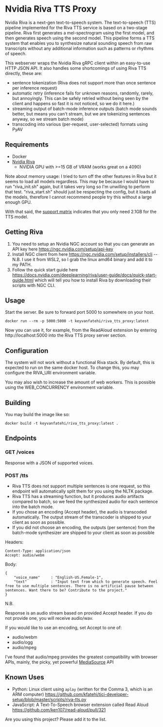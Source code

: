 # Nvidia Riva TTS Proxy

Nvidia Riva is a next-gen text-to-speech system. The text-to-speech (TTS) pipeline implemented for the Riva TTS service is based on a two-stage pipeline. Riva first generates a mel-spectrogram using the first model, and then generates speech using the second model. This pipeline forms a TTS system that enables you to synthesize natural sounding speech from raw transcripts without any additional information such as patterns or rhythms of speech.

This webserver wraps the Nvidia Riva gRPC client within an easy-to-use HTTP JSON API. It also handles some shortcomings of using Riva TTS directly, these are:
- sentence tokenization (Riva does not support more than once sentence per inference request)
- automatic retry (inference fails for unknown reasons, randomly, rarely, but annoyingly. This can be safely retried without being seen by the client and happens so fast it is not noticed, so we do it here.)
- streaming output of batch-mode inference outputs (batch mode sounds better, but means you can't stream, but we are tokenizing sentences anyway, so we stream batch mode)
- transcoding into various (per-request, user-selected) formats using PyAV

## Requirements

* Docker
* [Nvidia Riva](https://docs.nvidia.com/deeplearning/riva/user-guide/docs/quick-start-guide.html)
    - NVIDIA GPU with >=15 GB of VRAM (works great on a 4090)

Note about memory usage: I tried to turn off the other features in Riva but it seems to load all models regardless. This may be because I would have to run "riva_init.sh" again, but it takes very long so I'm unwilling to perform that test. "riva_start.sh" should just be respecting the config, but it loads all the models, therefore I cannot recommend people try this without a large enough GPU.

With that said, the [support matrix](https://docs.nvidia.com/deeplearning/riva/user-guide/docs/support-matrix.html) indicates that you only need 2.1GB for the TTS model.

## Getting Riva

1. You need to setup an Nvidia NGC account so that you can generate an API key here https://ngc.nvidia.com/setup/api-key
2. Install NGC client from here https://ngc.nvidia.com/setup/installers/cli -- N.B. I use it from WSL2, so I grab the linux amd64 binary and add it to my PATH. 
3. Follow the quick start guide here https://docs.nvidia.com/deeplearning/riva/user-guide/docs/quick-start-guide.html which will tell you how to install Riva by downloading their scripts with NGC CLI.

## Usage

Start the server. Be sure to forward port 5000 to somewhere on your host.

```
docker run --rm -p 5000:5000 -t keyvanfatehi/riva_tts_proxy:latest
```

Now you can use it, for example, from the ReadAloud extension by entering http://localhost:5000 into the Riva TTS proxy server section.

## Configuration

The system will not work without a functional Riva stack. By default, this is expected to run on the same docker host. To change this, you may configure the RIVA_URI environment variable.

You may also wish to increase the amount of web workers. This is possible using the WEB_CONCURRENCY environment variable.

## Building

You may build the image like so:

```
docker build -t keyvanfatehi/riva_tts_proxy:latest .
```

## Endpoints

### GET /voices

Response with a JSON of supported voices.

### POST /tts

* Riva TTS does not support multiple sentences is one request, so this endpoint will automatically split them for you using the NLTK package.
* Riva TTS has a streaming function, but it produces audio artifacts compared to batch, so we feed the synthesized audio for each sentence into the batch mode.
* If you chose an encoding (Accept header), the audio is transcoded automatically. The output stream of the transcoder is shipped to your client as soon as possible.
* If you did not choose an encoding, the outputs (per sentence) from the batch-mode synthesizer are shipped to your client as soon as possible

Headers:

```
Content-Type: application/json
Accept: audio/webm
```

Body:

```
{
    "voice_name"     : "English-US.Female-1",
    "text"           : "Input text from which to generate speech. Feel free to use multiple sentences. There is no artificial pause between sentences. Want there to be? Contribute to the project."
}
```

N.B.

Response is an audio stream based on provided Accept header. If you do not provide one, you will receive audio/wav.

If you would like to use an encoding, set Accept to one of:
- audio/webm
- audio/ogg
- audio/mpeg

I've found that audio/mpeg provides the greatest compatibility with browser APIs, mainly, the picky, yet powerful [MediaSource](https://developer.mozilla.org/en-US/docs/Web/API/MediaSource) API

## Known Uses

- Python: Linux client using `aplay` (written for the Comma 3, which is an ARM computer) https://github.com/kfatehi/tici-developer-setup/blob/master/scripts/riva-tts.py
- JavaScript: A Text-To-Speech browser extension called Read Aloud https://github.com/ken107/read-aloud/pull/321

Are you using this project? Please add it to the list.